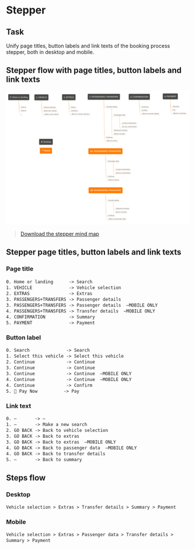 # Stepper

## Task

Unify page titles, button labels and link texts of the booking process stepper, both in desktop and mobile.

## Stepper flow with page titles, button labels and link texts

![Stepper flow](../../.gitbook/assets/stepper%20%281%29.png)

> [Download the stepper mind map](http://127.0.0.1:3000/pages/projects/cro2018/stepper.xmind)

## Stepper page titles, button labels and link texts

### Page title

```text
0. Home or landing      -> Search
1. VEHICLE              -> Vehicle selection
2. EXTRAS               -> Extras
3. PASSENGERS+TRANSFERS -> Passenger details
3. PASSENGERS+TRANSFERS -> Passenger details  —MOBILE ONLY
4. PASSENGERS+TRANSFERS -> Transfer details  —MOBILE ONLY
4. CONFIRMATION         -> Summary
5. PAYMENT              -> Payment
```

### Button label

```text
0. Search              -> Search
1. Select this vehicle -> Select this vehicle
2. Continue            -> Continue
3. Continue            -> Continue
3. Continue            -> Continue  —MOBILE ONLY
4. Continue            -> Continue  —MOBILE ONLY
4. Continue            -> Confirm
5. 🛒 Pay Now          -> Pay
```

### Link text

```text
0. —       -> —
1. —       -> Make a new search
2. GO BACK -> Back to vehicle selection
3. GO BACK -> Back to extras
3. GO BACK -> Back to extras  —MOBILE ONLY
4. GO BACK -> Back to passenger data  —MOBILE ONLY
4. GO BACK -> Back to transfer details
5. —       -> Back to summary
```

## Steps flow

### Desktop

```text
Vehicle selection > Extras > Transfer details > Summary > Payment
```

### Mobile

```text
Vehicle selection > Extras > Passenger data > Transfer details > Summary > Payment
```

